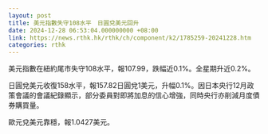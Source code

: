 ```yaml
---
layout: post
title: 美元指數失守108水平　日圓兌美元回升
date: 2024-12-28 06:53:04.000000000 +08:00
link: https://news.rthk.hk/rthk/ch/component/k2/1785259-20241228.htm
categories: rthk
---
```


美元指數在紐約尾市失守108水平，報107.99，跌幅近0.1%。全星期升近0.2%。

日圓兌美元收復158水平，報157.82日圓兌1美元，升幅0.1%。因日本央行12月政策會議的會議紀錄顯示，部分委員對即將加息的信心增強，同時央行亦削減月度債券購買量。

歐元兌美元靠穩，報1.0427美元。
